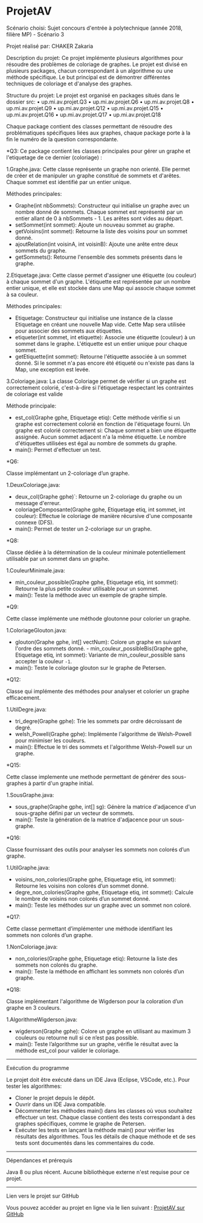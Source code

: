 # ProjetAV
Scénario choisi: Sujet concours d'entrée à polytechnique (année 2018, filière MP) - Scénario 3

Projet réalisé par:
CHAKER Zakaria

Description du projet:
Ce projet implémente plusieurs algorithmes pour résoudre des problèmes de coloriage de graphes. Le projet est divisé en plusieurs packages, chacun correspondant à un algorithme ou une méthode spécifique. Le but principal est de démontrer différentes techniques de coloriage et d'analyse des graphes.

Structure du projet:
Le projet est organisé en packages situés dans le dossier src:
•	up.mi.av.projet.Q3
•	up.mi.av.projet.Q6
•	up.mi.av.projet.Q8
•	up.mi.av.projet.Q9
•	up.mi.av.projet.Q12
•	up.mi.av.projet.Q15
•	up.mi.av.projet.Q16
•	up.mi.av.projet.Q17
•	up.mi.av.projet.Q18

Chaque package contient des classes permettant de résoudre des problématiques spécifiques liées aux graphes, chaque package porte à la fin le numéro de la question correspondante.

*Q3:
Ce package contient les classes principales pour gérer un graphe et l'etiquetage de ce dernier (coloriage) :

1.Graphe.java:
Cette classe représente un graphe non orienté. Elle permet de créer et de manipuler un graphe constitué de sommets et d'arêtes. Chaque sommet est identifié par un entier unique.

Méthodes principales:

- Graphe(int nbSommets): Constructeur qui initialise un graphe avec un nombre donné de sommets. Chaque sommet est représenté par un entier allant de 0 à nbSommets - 1. Les arêtes sont vides au départ.
- setSommet(int sommet): Ajoute un nouveau sommet au graphe.
- getVoisins(int sommet): Retourne la liste des voisins pour un sommet donné.
- ajoutRelation(int voisinA, int voisinB): Ajoute une arête entre deux sommets du graphe.
- getSommets(): Retourne l'ensemble des sommets présents dans le graphe.

2.Etiquetage.java: 
Cette classe permet d'assigner une étiquette (ou couleur) à chaque sommet d'un graphe. L'étiquette est représentée par un nombre entier unique, et elle est stockée dans une Map qui associe chaque sommet à sa couleur.

Méthodes principales:

- Etiquetage: Constructeur qui initialise une instance de la classe Etiquetage en créant une nouvelle Map vide. Cette Map sera utilisée pour associer des sommets aux étiquettes.
- etiqueter(int sommet, int etiquette): Associe une étiquette (couleur) à un sommet dans le graphe. L'étiquette est un entier unique pour chaque sommet.
- getEtiquette(int sommet): Retourne l'étiquette associée à un sommet donné. Si le sommet n'a pas encore été étiqueté ou n'existe pas dans la Map, une exception est levée.

3.Coloriage.java: 
La classe Coloriage permet de vérifier si un graphe est correctement colorié, c'est-à-dire si l'étiquetage respectant les contraintes de coloriage est valide

Méthode principale:

- est_col(Graphe gphe, Etiquetage etiq): Cette méthode vérifie si un graphe est correctement colorié en fonction de l'étiquetage fourni. Un graphe est colorié correctement si: Chaque sommet a bien une étiquette assignée. Aucun sommet adjacent n'a la même étiquette. Le nombre d'étiquettes utilisées est égal au nombre de sommets du graphe.
- main(): Permet d'effectuer un test.


*Q6:

Classe implémentant un 2-coloriage d’un graphe. 

1.DeuxColoriage.java:
- deux_col(Graphe gphe)`: Retourne un 2-coloriage du graphe ou un message d'erreur.
- coloriageComposante(Graphe gphe, Etiquetage etiq, int sommet, int couleur): Effectue le coloriage de manière récursive d'une composante connexe (DFS).  
- main(): Permet de tester un 2-coloriage sur un graphe.

*Q8:

Classe dédiée à la détermination de la couleur minimale potentiellement utilisable par un sommet dans un graphe.  

1.CouleurMinimale.java:
- min_couleur_possible(Graphe gphe, Etiquetage etiq, int sommet): Retourne la plus petite couleur utilisable pour un sommet.  
- main(): Teste la méthode avec un exemple de graphe simple.  

*Q9:

Cette classe implémente une méthode gloutonne pour colorier un graphe.  

1.ColoriageGlouton.java:
- glouton(Graphe gphe, int[] vectNum): Colore un graphe en suivant l'ordre des sommets donné.  - min_couleur_possibleBis(Graphe gphe, Etiquetage etiq, int sommet): Variante de min_couleur_possible sans accepter la couleur `-1`.  
- main(): Teste le coloriage glouton sur le graphe de Petersen.

*Q12:

Classe qui implémente des méthodes pour analyser et colorier un graphe efficacement.  

1.UtilDegre.java:  
- tri_degre(Graphe gphe): Trie les sommets par ordre décroissant de degré.  
- welsh_Powell(Graphe gphe): Implémente l'algorithme de Welsh-Powell pour minimiser les couleurs.  
- main(): Effectue le tri des sommets et l'algorithme Welsh-Powell sur un graphe.
 
*Q15:

Cette classe implemente une methode permettant de générer des sous-graphes à partir d'un graphe initial.  

1.SousGraphe.java:
- sous_graphe(Graphe gphe, int[] sg): Génère la matrice d'adjacence d'un sous-graphe défini par un vecteur de sommets.  
- main(): Teste la génération de la matrice d'adjacence pour un sous-graphe.  

*Q16:

Classe fournissant des outils pour analyser les sommets non colorés d’un graphe.  

1.UtilGraphe.java: 
- voisins_non_colories(Graphe gphe, Etiquetage etiq, int sommet): Retourne les voisins non colorés d’un sommet donné.  
- degre_non_colories(Graphe gphe, Etiquetage etiq, int sommet): Calcule le nombre de voisins non colorés d’un sommet donné.  
- main(): Teste les méthodes sur un graphe avec un sommet non coloré.

*Q17:

Cette classe permettant d’implémenter une méthode identifiant les sommets non colorés d’un graphe.  

1.NonColoriage.java: 
- non_colories(Graphe gphe, Etiquetage etiq): Retourne la liste des sommets non colorés du graphe.  
- main(): Teste la méthode en affichant les sommets non colorés d’un graphe.  

*Q18:

Classe implémentant l'algorithme de Wigderson pour la coloration d’un graphe en 3 couleurs.  

1.AlgorithmeWigderson.java:
- wigderson(Graphe gphe): Colore un graphe en utilisant au maximum 3 couleurs ou retourne null si ce n’est pas possible. 
- main(): Teste l’algorithme sur un graphe, vérifie le résultat avec la méthode est_col pour valider le coloriage.  

________________________________________
Exécution du programme

Le projet doit être exécuté dans un IDE Java (Eclipse, VSCode, etc.). Pour tester les algorithmes:

- Cloner le projet depuis le dépôt.
- Ouvrir dans un IDE Java compatible.
- Décommenter les méthodes main() dans les classes où vous souhaitez effectuer un test.
  Chaque classe contient des tests correspondant à des graphes spécifiques, comme le graphe de Petersen.
- Exécuter les tests en lançant la méthode main() pour vérifier les résultats des algorithmes.
Tous les détails de chaque méthode et de ses tests sont documentés dans les commentaires du code.

________________________________________
Dépendances et prérequis

Java 8 ou plus récent.
Aucune bibliothèque externe n'est requise pour ce projet.

---------------------------------------
Lien vers le projet sur GitHub

Vous pouvez accéder au projet en ligne via le lien suivant : [ProjetAV sur GitHub](https://github.com/Zak1452/ProjetAV.git)

